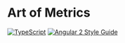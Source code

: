 # Art of Metrics

[![TypeScript](https://badges.frapsoft.com/typescript/code/typescript.png?v=101)](https://github.com/ellerbrock/typescript-badges/)
[![Angular 2 Style Guide](https://mgechev.github.io/angular2-style-guide/images/badge.svg)](https://angular.io/styleguide)

